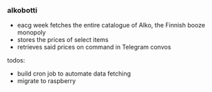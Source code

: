 ### alkobotti
- eacg week fetches the entire catalogue of Alko, the Finnish booze monopoly
- stores the prices of select items
- retrieves said prices on command in Telegram convos

todos:
- build cron job to automate data fetching
- migrate to raspberry 
